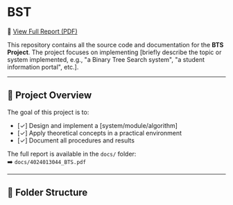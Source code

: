 # BST

📄 [View Full Report (PDF)](AllSkletone_BTS.pdf)

This repository contains all the source code and documentation for the **BTS Project**. The project focuses on implementing [briefly describe the topic or system implemented, e.g., "a Binary Tree Search system", "a student information portal", etc.].

---

## 📘 Project Overview

The goal of this project is to:

- [✓] Design and implement a [system/module/algorithm]
- [✓] Apply theoretical concepts in a practical environment
- [✓] Document all procedures and results

The full report is available in the `docs/` folder:  
➡️ `docs/4024013044_BTS.pdf`

---

## 📁 Folder Structure